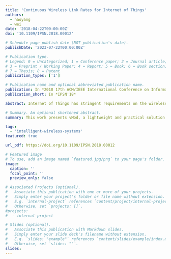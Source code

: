 ```yaml
---
title: 'Continuous Wireless Link Rates for Internet of Things'
authors:
  - haoyang
  - wei
date: '2018-04-22T00:00:00Z'
doi: '10.1109/IPSN.2018.00012'

# Schedule page publish date (NOT publication's date).
publishDate: '2023-07-22T00:00:00Z'

# Publication type.
# Legend: 0 = Uncategorized; 1 = Conference paper; 2 = Journal article;
# 3 = Preprint / Working Paper; 4 = Report; 5 = Book; 6 = Book section;
# 7 = Thesis; 8 = Patent
publication_types: ['1']

# Publication name and optional abbreviated publication name.
publication: In *2018 17th ACM/IEEE International Conference on Information Processing in Sensor Networks (IPSN)*
publication_short: In *IPSN'18*

abstract: Internet of Things has stringent requirements on the wireless network throughput for timely transmission of the big data being produced. In order to maximize the throughput over dynamic fluctuations of wireless channel quality, current wireless systems adapt the link rate to the instantaneous channel condition, but fail to fully utilize the channel capacity due to the discrete choices of available link rates and the gap between these rates. Instead, in this paper we present vMod, a lightweight and practical solution towards maximum wireless network throughput by redesigning the wireless link rates from discrete to continuous. The key idea of vMod is to modulate a fractional number of data bits into each symbol by employing the Variable-Length Code (VLC), which is able to statistically yield any link rate. We implemented vMod on software-defined radio platforms. Experiment results demonstrate that under highly dynamic wireless network conditions, vMod greatly improves the WiFi throughput by 30% over a single narrowband link, but incurs only negligible overhead.

# Summary. An optional shortened abstract.
summary: This work presents vMod, a lightweight and practical solution towards maximum wireless network throughput by redesigning the wireless link rates from discrete to continuous. The key idea of vMod is to modulate a fractional number of data bits into each symbol by employing the Variable-Length Code (VLC), which is able to statistically yield any link rate.

tags:
  - 'intelligent-wireless-systems'
featured: true

url_pdf: https://doi.org/10.1109/IPSN.2018.00012

# Featured image
# To use, add an image named `featured.jpg/png` to your page's folder.
image:
  caption: ''
  focal_point: ''
  preview_only: false

# Associated Projects (optional).
#   Associate this publication with one or more of your projects.
#   Simply enter your project's folder or file name without extension.
#   E.g. `internal-project` references `content/project/internal-project/index.md`.
#   Otherwise, set `projects: []`.
#projects:
#  - internal-project

# Slides (optional).
#   Associate this publication with Markdown slides.
#   Simply enter your slide deck's filename without extension.
#   E.g. `slides: "example"` references `content/slides/example/index.md`.
#   Otherwise, set `slides: ""`.
slides:
---
```

